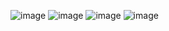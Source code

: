 ![image](https://github.com/LuckyMen000/EduWeb/assets/107469663/96caf561-f3ec-43f8-88e0-6905a38eeb70)
![image](https://github.com/LuckyMen000/EduWeb/assets/107469663/2d1af80e-0749-4d3c-8f7c-ce6c1b958486)
![image](https://github.com/LuckyMen000/EduWeb/assets/107469663/e45244f8-2d2d-4e58-abc4-0f5353f25ccd)
![image](https://github.com/LuckyMen000/EduWeb/assets/107469663/e8d5d5ab-6afa-4094-a79d-8fcad14dccac)
